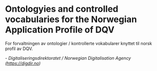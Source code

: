# Ontologyies and controlled vocabularies for the Norwegian Application Profile of DQV

For forvaltningen av ontologier / kontrollerte vokabularer knyttet til norsk profil av DQV. 

\- _Digitaliseringsdirektoratet / Norwegian Digitalisation Agency (https://digdir.no)_ 
